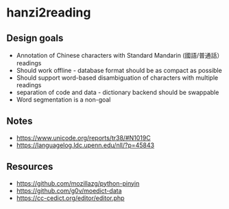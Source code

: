 # hanzi2reading

## Design goals
* Annotation of Chinese characters with Standard Mandarin (國語/普通話）readings
* Should work offline - database format should be as compact as possible
* Should support word-based disambiguation of characters with multiple readings
* separation of code and data - dictionary backend should be swappable
* Word segmentation is a non-goal

## Notes
* https://www.unicode.org/reports/tr38/#N1019C
* https://languagelog.ldc.upenn.edu/nll/?p=45843

## Resources
* https://github.com/mozillazg/python-pinyin
* https://github.com/g0v/moedict-data
* https://cc-cedict.org/editor/editor.php
